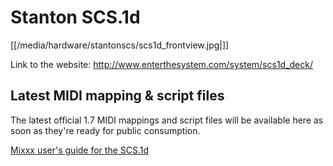 # Stanton SCS.1d

[[/media/hardware/stantonscs/scs1d_frontview.jpg|]]

Link to the website: <http://www.enterthesystem.com/system/scs1d_deck/>

## Latest MIDI mapping & script files

The latest official 1.7 MIDI mappings and script files will be available
here as soon as they're ready for public consumption.

[Mixxx user's guide for the SCS.1d](stanton_scs.1d_mixxx_user_guide)

